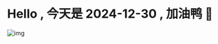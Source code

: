 
# Hello , 今天是 2024-12-30 , 加油鸭 🤭

![img](https://v1.jinrishici.com/all.svg?font-size=18&spacing=4)

